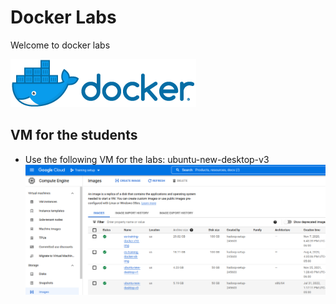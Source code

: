 <link rel='stylesheet' href='assets/css/main.css'/>

# Docker Labs

Welcome to docker labs

![](assets/images/docker-logo-4-horizontal.png)

## VM for the students
* Use the following VM for the labs: ubuntu-new-desktop-v3
![](images/02-image-to-use-for-training.png)